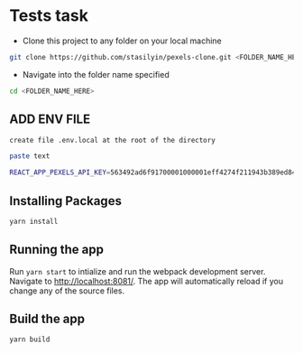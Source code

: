 
# Tests task

- Clone this project to any folder on your local machine

```bash
git clone https://github.com/stasilyin/pexels-clone.git <FOLDER_NAME_HERE>
```

- Navigate into the folder name specified

```bash
cd <FOLDER_NAME_HERE>
```
## ADD ENV FILE

```bash
create file .env.local at the root of the directory

paste text

REACT_APP_PEXELS_API_KEY=563492ad6f91700001000001eff4274f211943b389ed84fba05daf1b
```

## Installing Packages

```bash
yarn install
```

## Running the app

Run `yarn start` to intialize and run the webpack development server. Navigate to [http://localhost:8081/](http://localhost:8080). The app will automatically reload if you change any of the source files.

## Build the app

```bash
yarn build
```

